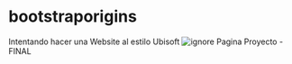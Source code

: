 # bootstraporigins
Intentando hacer una Website al estilo Ubisoft
![ignore](https://user-images.githubusercontent.com/112332158/188524068-89ef7aa2-1b1d-4005-9e04-c7e8395eb83b.png)
Pagina Proyecto - FINAL

